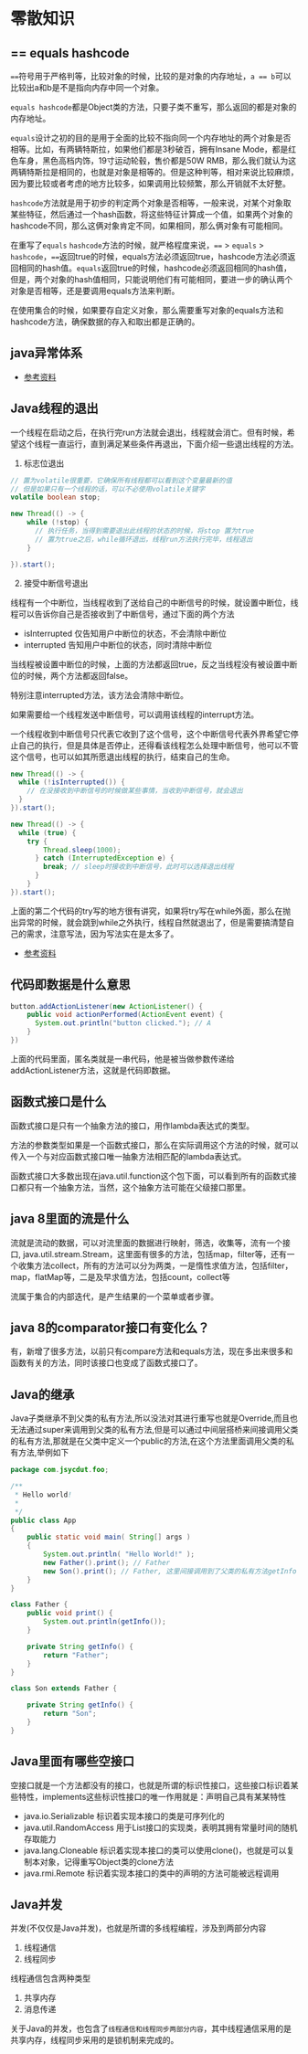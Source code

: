 # 零散知识

## == equals hashcode

`==`符号用于严格判等，比较对象的时候，比较的是对象的内存地址，`a == b`可以比较出a和b是不是指向内存中同一个对象。

`equals hashcode`都是Object类的方法，只要子类不重写，那么返回的都是对象的内存地址。

`equals`设计之初的目的是用于全面的比较不指向同一个内存地址的两个对象是否相等。比如，有两辆特斯拉，如果他们都是3秒破百，拥有Insane Mode，都是红色车身，黑色高档内饰，19寸运动轮毂，售价都是50W RMB，那么我们就认为这两辆特斯拉是相同的，也就是对象是相等的。但是这种判等，相对来说比较麻烦，因为要比较或者考虑的地方比较多，如果调用比较频繁，那么开销就不太好整。

`hashcode`方法就是用于初步的判定两个对象是否相等，一般来说，对某个对象取某些特征，然后通过一个hash函数，将这些特征计算成一个值，如果两个对象的hashcode不同，那么这俩对象肯定不同，如果相同，那么俩对象有可能相同。

在重写了`equals` `hashcode`方法的时候，就严格程度来说，`==` > `equals` > `hashcode`，`==`返回true的时候，equals方法必须返回true，hashcode方法必须返回相同的hash值。`equals`返回true的时候，hashcode必须返回相同的hash值，但是，两个对象的hash值相同，只能说明他们有可能相同，要进一步的确认两个对象是否相等，还是要调用equals方法来判断。

在使用集合的时候，如果要存自定义对象，那么需要重写对象的equals方法和hashcode方法，确保数据的存入和取出都是正确的。

## java异常体系
* [参考资料](https://www.cnblogs.com/knightsu/p/7114914.html)

## Java线程的退出

一个线程在启动之后，在执行完run方法就会退出，线程就会消亡。但有时候，希望这个线程一直运行，直到满足某些条件再退出，下面介绍一些退出线程的方法。

1. 标志位退出

```java
// 置为volatile很重要，它确保所有线程都可以看到这个变量最新的值
// 但是如果只有一个线程的话，可以不必使用volatile关键字
volatile boolean stop;

new Thread(() -> {
    while (!stop) {
      // 执行任务，当得到需要退出此线程的状态的时候，将stop 置为true
      // 置为true之后，while循环退出，线程run方法执行完毕，线程退出
    }

}).start();
```

2. 接受中断信号退出

线程有一个中断位，当线程收到了送给自己的中断信号的时候，就设置中断位，线程可以告诉你自己是否接收到了中断信号，通过下面的两个方法

* isInterrupted 仅告知用户中断位的状态，不会清除中断位
* interrupted   告知用户中断位的状态，同时清除中断位

当线程被设置中断位的时候，上面的方法都返回true，反之当线程没有被设置中断位的时候，两个方法都返回false。

特别注意interrupted方法，该方法会清除中断位。

如果需要给一个线程发送中断信号，可以调用该线程的interrupt方法。

一个线程收到中断信号只代表它收到了这个信号，这个中断信号代表外界希望它停止自己的执行，但是具体是否停止，还得看该线程怎么处理中断信号，他可以不管这个信号，也可以如其所愿退出线程的执行，结束自己的生命。

```java
new Thread(() -> {
  while (!isInterrupted()) {
    // 在没接收到中断信号的时候做某些事情，当收到中断信号，就会退出
  }
}).start();

new Thread(() -> {
  while (true) {
    try {
        Thread.sleep(1000);
      } catch (InterruptedException e) {
        break; // sleep时接收到中断信号，此时可以选择退出线程
      }
    }
}).start();
```

上面的第二个代码的try写的地方很有讲究，如果将try写在while外面，那么在抛出异常的时候，就会跳到while之外执行，线程自然就退出了，但是需要搞清楚自己的需求，注意写法，因为写法实在是太多了。

* [参考资料](https://www.cnblogs.com/onlywujun/p/3565082.html)

## 代码即数据是什么意思

```java
button.addActionListener(new ActionListener() {
    public void actionPerformed(ActionEvent event) {
      System.out.println("button clicked."); // A
    }
})
```

上面的代码里面，匿名类就是一串代码，他是被当做参数传递给addActionListener方法，这就是代码即数据。

## 函数式接口是什么

函数式接口是只有一个抽象方法的接口，用作lambda表达式的类型。

方法的参数类型如果是一个函数式接口，那么在实际调用这个方法的时候，就可以传入一个与对应函数式接口唯一抽象方法相匹配的lambda表达式。

函数式接口大多数出现在java.util.function这个包下面，可以看到所有的函数式接口都只有一个抽象方法，当然，这个抽象方法可能在父级接口那里。

## java 8里面的流是什么

流就是流动的数据，可以对流里面的数据进行映射，筛选，收集等，流有一个接口, java.util.stream.Stream，这里面有很多的方法，包括map，filter等，还有一个收集方法collect，所有的方法可以分为两类，一是惰性求值方法，包括filter，map，flatMap等，二是及早求值方法，包括count，collect等

流属于集合的内部迭代，是产生结果的一个菜单或者步骤。

## java 8的comparator接口有变化么？

有，新增了很多方法，以前只有compare方法和equals方法，现在多出来很多和函数有关的方法，同时该接口也变成了函数式接口了。

## Java的继承

Java子类继承不到父类的私有方法,所以没法对其进行重写也就是Override,而且也无法通过super来调用到父类的私有方法,但是可以通过中间层搭桥来间接调用父类的私有方法,那就是在父类中定义一个public的方法,在这个方法里面调用父类的私有方法,举例如下

```java
package com.jsycdut.foo;

/**
 * Hello world!
 *
 */
public class App 
{
    public static void main( String[] args )
    {
        System.out.println( "Hello World!" );
        new Father().print(); // Father
        new Son().print(); // Father, 这里间接调用到了父类的私有方法getInfo
    }
}

class Father {
    public void print() {
        System.out.println(getInfo());
    }

    private String getInfo() {
        return "Father";
    }
}

class Son extends Father {

    private String getInfo() {
        return "Son";
    }
}

```

## Java里面有哪些空接口

空接口就是一个方法都没有的接口，也就是所谓的标识性接口，这些接口标识着某些特性，implements这些标识性接口的唯一作用就是：声明自己具有某某特性

* java.io.Serializable 标识着实现本接口的类是可序列化的
* java.util.RandomAccess 用于List接口的实现类，表明其拥有常量时间的随机存取能力
* java.lang.Cloneable 标识着实现本接口的类可以使用clone()，也就是可以复制本对象，记得重写Object类的clone方法
* java.rmi.Remote 标识着实现本接口的类中的声明的方法可能被远程调用

## Java并发

并发(不仅仅是Java并发)，也就是所谓的多线程编程，涉及到两部分内容

1. 线程通信
2. 线程同步

线程通信包含两种类型
1. 共享内存
2. 消息传递

关于Java的并发，也包含了`线程通信和线程同步两部分内容`，其中线程通信采用的是共享内存，线程同步采用的是锁机制来完成的。


